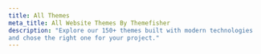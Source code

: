 ```yaml
---
title: All Themes
meta_title: All Website Themes By Themefisher
description: "Explore our 150+ themes built with modern technologies
and chose the right one for your project."
---
```

